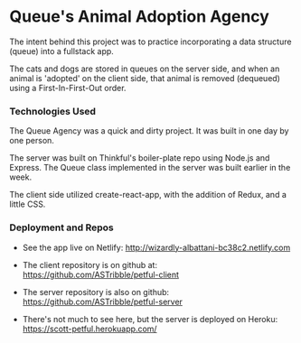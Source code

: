 
# Queue's Animal Adoption Agency

  The intent behind this project was to practice incorporating a data structure (queue) into a  fullstack app.

  The cats and dogs are stored in queues on the server side, and when an animal is 'adopted' on the client side, that animal is removed (dequeued) using a First-In-First-Out order.

### Technologies Used
  
  The Queue Agency was a quick and dirty project.  It was built in one day by one person. 

  The server was built on Thinkful's boiler-plate repo using Node.js and Express.
  The Queue class implemented in the server was built earlier in the week.

  The client side utilized create-react-app, with the addition of Redux, and a little CSS.

### Deployment and Repos
  - See the app live on Netlify: http://wizardly-albattani-bc38c2.netlify.com

  - The client repository is on github at: https://github.com/ASTribble/petful-client

  - The server repository is also on github: https://github.com/ASTribble/petful-server

  - There's not much to see here, but the server is deployed on Heroku: https://scott-petful.herokuapp.com/

 




